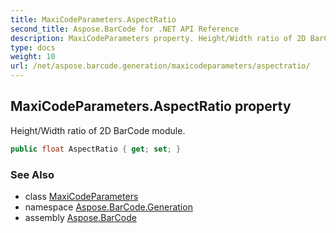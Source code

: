 ```yaml
---
title: MaxiCodeParameters.AspectRatio
second_title: Aspose.BarCode for .NET API Reference
description: MaxiCodeParameters property. Height/Width ratio of 2D BarCode module
type: docs
weight: 10
url: /net/aspose.barcode.generation/maxicodeparameters/aspectratio/
---
```

## MaxiCodeParameters.AspectRatio property

Height/Width ratio of 2D BarCode module.

```csharp
public float AspectRatio { get; set; }
```

### See Also

* class [MaxiCodeParameters](../)
* namespace [Aspose.BarCode.Generation](../../maxicodeparameters/)
* assembly [Aspose.BarCode](../../../)


